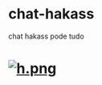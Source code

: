 # chat-hakass
chat hakass pode tudo
# [![h.png](https://i.postimg.cc/xdX3tjzT/h.png)](https://postimg.cc/xkSmd25W)
